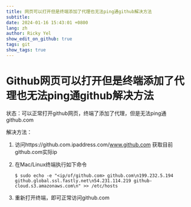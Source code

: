 ```yaml
---
title: 网页可以打开但是终端添加了代理也无法ping通github解决方法
subtitle:
date: 2024-01-16 15:43:01 +0800
lang: zh
author: Ricky Yel
show_edit_on_github: true
tags: git
show_tags: true
---
```


<!--more-->

# Github网页可以打开但是终端添加了代理也无法ping通github解决方法

状态：可以正常打开github网页，终端了添加了代理，但是无法ping通github.com

解决方法：

1. 访问https://github.com.ipaddress.com/www.github.com 获取目前github.com实际ip
2. 在Mac/Linux终端执行如下命令
    
    ```shell
    $ sudo echo -e "<ip/of/github.com> github.com\n199.232.5.194 github.global.ssl.fastly.net\n54.231.114.219 github-cloud.s3.amazonaws.com\n" >> /etc/hosts
    ```
3. 重新打开终端，即可正常访问github.com